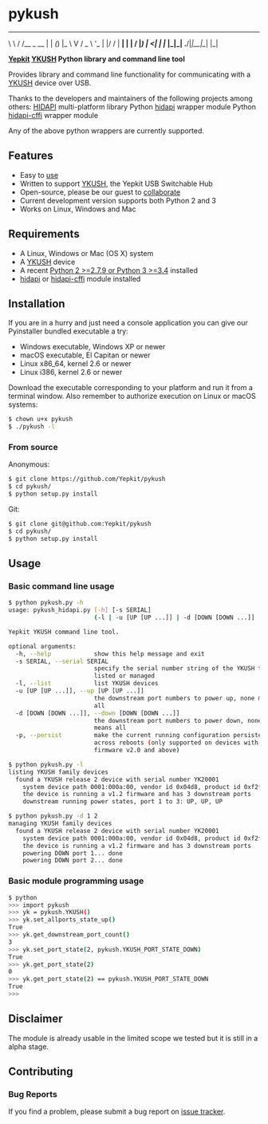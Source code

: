 # pykush
  __   __         _    _ _
  \ \ / /__ _ __ | | _(_) |_
   \ V / _ \ '_ \| |/ / | __|
    | |  __/ |_) |   <| | |_
    |_|\___| .__/|_|\_\_|\__|
           |_|

**[Yepkit](http://www.yepkit.com/) [YKUSH](https://www.yepkit.com/products/ykush) Python library and command line tool**

Provides library and command line functionality for communicating with a [YKUSH](https://www.yepkit.com/products/ykush) device over USB.

Thanks to the developers and maintainers of the following projects among others:
   [HIDAPI](https://github.com/signal11/hidapi) multi-platform library
   Python [hidapi](https://pypi.python.org/pypi/hidapi) wrapper module
   Python [hidapi-cffi](https://pypi.python.org/pypi/hidapi-cffi) wrapper module

Any of the above python wrappers are currently supported.

## Features

- Easy to [use](https://github.com/Yepkit/pykush#usage)
- Written to support [YKUSH]((https://www.yepkit.com/products/ykush)), the Yepkit USB Switchable Hub
- Open-source, please be our guest to [collaborate](https://github.com/Yepkit/pykush)
- Current development version supports both Python 2 and 3
- Works on Linux, Windows and Mac

## Requirements

- A Linux, Windows or Mac (OS X) system
- A [YKUSH](https://www.yepkit.com/products/ykush) device
- A recent [Python 2 >=2.7.9 or Python 3 >=3.4](https://www.python.org/downloads/) installed
- [hidapi](https://pypi.python.org/pypi/hidapi) or [hidapi-cffi](https://pypi.python.org/pypi/hidapi-cffi) module installed

## Installation

If you are in a hurry and just need a console application you can give our Pyinstaller bundled executable a try:
- Windows executable, Windows XP or newer
- macOS executable, El Capitan or newer
- Linux x86_64, kernel 2.6 or newer
- Linux i386, kernel 2.6 or newer

Download the executable corresponding to your platform and run it from a terminal window.
Also remember to authorize execution on Linux or macOS systems:
```bash
$ chown u+x pykush
$ ./pykush -l
```

### From source

Anonymous:
```bash
$ git clone https://github.com/Yepkit/pykush
$ cd pykush/
$ python setup.py install
```

Git:
```bash
$ git clone git@github.com:Yepkit/pykush
$ cd pykush/
$ python setup.py install
```

## Usage

### Basic command line usage

```bash
$ python pykush.py -h
usage: pykush_hidapi.py [-h] [-s SERIAL]
                        (-l | -u [UP [UP ...]] | -d [DOWN [DOWN ...]] | -p)

Yepkit YKUSH command line tool.

optional arguments:
  -h, --help            show this help message and exit
  -s SERIAL, --serial SERIAL
                        specify the serial number string of the YKUSH to be
                        listed or managed
  -l, --list            list YKUSH devices
  -u [UP [UP ...]], --up [UP [UP ...]]
                        the downstream port numbers to power up, none means
                        all
  -d [DOWN [DOWN ...]], --down [DOWN [DOWN ...]]
                        the downstream port numbers to power down, none
                        means all
  -p, --persist         make the current running configuration persistent
                        across reboots (only supported on devices with
                        firmware v2.0 and above)

$ python pykush.py -l
listing YKUSH family devices
  found a YKUSH release 2 device with serial number YK20001
    system device path 0001:000a:00, vendor id 0x04d8, product id 0xf2f7
    the device is running a v1.2 firmware and has 3 downstream ports
    downstream running power states, port 1 to 3: UP, UP, UP

$ python pykush.py -d 1 2
managing YKUSH family devices
  found a YKUSH release 2 device with serial number YK20001
    system device path 0001:000a:00, vendor id 0x04d8, product id 0xf2f7
    the device is running a v1.2 firmware and has 3 downstream ports
    powering DOWN port 1... done
    powering DOWN port 2... done
```

### Basic module programming usage
```bash
$ python
>>> import pykush
>>> yk = pykush.YKUSH()
>>> yk.set_allports_state_up()
True
>>> yk.get_downstream_port_count()
3
>>> yk.set_port_state(2, pykush.YKUSH_PORT_STATE_DOWN)
True
>>> yk.get_port_state(2)
0
>>> yk.get_port_state(2) == pykush.YKUSH_PORT_STATE_DOWN
True
>>>
```

## Disclaimer

The module is already usable in the limited scope we tested but it is still in a alpha stage.

## Contributing

### Bug Reports

If you find a problem, please submit a bug report on [issue tracker](https://github.com/Yepkit/pykush/issues).